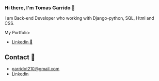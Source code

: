 ### Hi there,  I'm Tomas Garrido    👋

I am Back-end Developer who working with Django-python, SQL, Html and CSS.

My Portfolio:
- <a href="https://www.linkedin.com/in/tomas-garrido/"  target="_blank">Linkedin 💼</a> 

## Contact  💬


- <a href="mailto:garridot210@gmail.com" target="_blank">garridot210@gmail.com</a>
- <a href="https://www.linkedin.com/in/tomas-garrido/"  target="_blank">Linkedin</a> 



